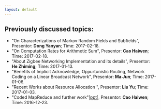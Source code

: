 ```yaml
---
layout: default
---
```


## Previously discussed topics:

- "On Characterizations of Markov Random Fields and Subfields", Presentor: **Dong Yanyan**; Time: 2017-02-18.
- "On Computation Rates for Arithmetic Sum", Presentor: **Cao Haiwen**; Time: 2017-02-18.
- "About Zigbee Networking Implementation and its details", Presentor: **He Zhiming**; Time: 2017-01-13.
- "Benefits of Implicit Acknowledge, Oppurtunistic Routing, Network Coding on a Linear Broadcast Network", Presentor: **Ma Jun**; Time: 2017-01-06.
- "Recent Works about Resource Allocation ", Presentor: **Liu Yu**; Time: 2017-01-03.
- "Coded MapReduce and further work"\[[ppt](CodedDistributedComputing.pptx)\], Presentor: **Cao Haiwen**; Time: 2016-12-23.
